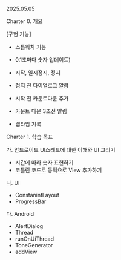 2025.05.05

Charter 0. 개요

[구현 기능]
 - 스톱워치 기능
 - 0.1초마다 숫자 업데이트)
 - 시작, 일시정지, 정지
 - 정지 전 다이얼로그 알람

 - 시작 전 카운트다운 추가
 - 카운트 다운 3초전 알림
 - 랩타임 기록


Charter 1. 학습 목표

가. 안드로이드 UI스레드에 대한 이해와 UI 그리기
 - 시간에 따라 숫자 표현하기
 - 코틀린 코드로 동적으로 View 추가하기

나. UI
 - ConstanintLayout
 - ProgressBar

다. Android
 - AlertDialog
 - Thread
 - runOnUiThread
 - ToneGenerator
 - addView
